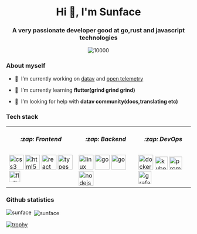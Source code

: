 <h1 align="center">Hi 👋, I'm Sunface</h1>
<h3 align="center">A very passionate developer good at go,rust and javascript technologies</h3>

<p align="middle">
   <img src="https://komarev.com/ghpvc/?username=sunface" alt="10000" />
</p>

### About myself

- 🔭&nbsp;&nbsp;I’m currently working on [datav](https://github.com/apm-ai/datav) and [open telemetry](https://github.com/open-telemetry)

- 🌱&nbsp;&nbsp;I’m currently learning **flutter(grind grind grind)**

- 🤝&nbsp;&nbsp;I’m looking for help with **datav community(docs,translating etc)**

### Tech stack
<table>
<tr>
    <td><h5 align="center">:zap: Frontend</h5></td>
    <td><h5 align="center">:zap: Backend</h5></td>
    <td><h5 align="center">:zap: DevOps</h5></td>
</tr>
<tr>
    <td valign="top"> 
     <img src="https://devicons.github.io/devicon/devicon.git/icons/css3/css3-original-wordmark.svg" alt="css3" width="40" height="40"/> 
     <img src="https://devicons.github.io/devicon/devicon.git/icons/html5/html5-original-wordmark.svg" alt="html5" width="40" height="40"/> 
     <img src="https://devicons.github.io/devicon/devicon.git/icons/react/react-original-wordmark.svg" alt="react" width="40" height="40"/> 
     <img src="https://devicons.github.io/devicon/devicon.git/icons/typescript/typescript-plain.svg" alt="typescript" width="40" height="40"/>
     <img src="https://cdn.worldvectorlogo.com/logos/flutter.svg" alt="flutter" width="30" heiht="30"/> 
    </td>
    <td valign="top"> 
        <img src="https://devicons.github.io/devicon/devicon.git/icons/linux/linux-original.svg" alt="linux" width="40" height="40"/> 
        <img src="https://devicons.github.io/devicon/devicon.git/icons/go/go-original.svg" alt="go" width="40" height="40"/> 
       <img src="https://devicons.github.io/devicon/devicon.git/icons/rust/rust-plain.svg" alt="go" width="40" height="40"/> 
        <img src="https://devicons.github.io/devicon/devicon.git/icons/nodejs/nodejs-original-wordmark.svg" alt="nodejs" width="40" height="40"/> 
    </td>
    <td valign="top">
        <img src="https://devicons.github.io/devicon/devicon.git/icons/docker/docker-original-wordmark.svg" alt="docker" width="40" height="40"/> 
        <img src="https://www.vectorlogo.zone/logos/kubernetes/kubernetes-icon.svg" alt="kubernetes" width="35" height="35"/> 
        <img src="https://www.vectorlogo.zone/logos/prometheusio/prometheusio-icon.svg" alt="prometheus" width="35" height="35"/>
        <img src="https://www.vectorlogo.zone/logos/grafana/grafana-icon.svg" alt="grafana" width="35" height="35"/>
    </td>
</tr>
</table>

### Github statistics

<p><img align="left" src="https://github-readme-stats.vercel.app/api/top-langs/?username=sunface&hide=html&theme=dracula" alt="sunface" /></p>

<p>&nbsp;<img align="center" src="https://github-readme-stats.vercel.app/api?username=sunface&show_icons=true&theme=dracula" alt="sunface" /></p>


[![trophy](https://github-profile-trophy.vercel.app/?username=sunface)](https://github.com/ryo-ma/github-profile-trophy)
